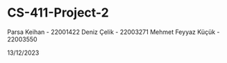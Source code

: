 # CS-411-Project-2
Parsa Keihan - 22001422
Deniz Çelik - 22003271
Mehmet Feyyaz Küçük - 22003550

13/12/2023
